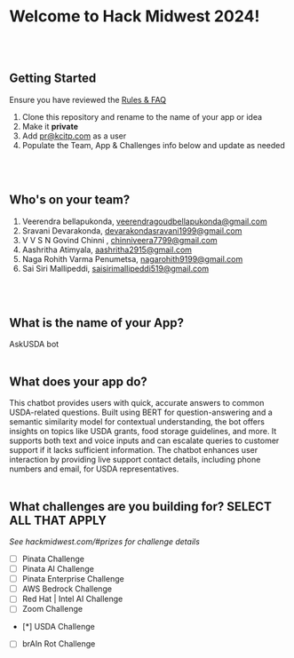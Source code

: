 # Welcome to Hack Midwest 2024!

<br /><br />

## Getting Started

Ensure you have reviewed the [Rules & FAQ](https://hackmidwest.com/#faq)

1. Clone this repository and rename to the name of your app or idea
2. Make it **private**
3. Add pr@kcitp.com as a user
4. Populate the Team, App & Challenges info below and update as needed

<br />
<br />

## Who's on your team?

1. Veerendra bellapukonda, veerendragoudbellapukonda@gmail.com
2. Sravani Devarakonda, devarakondasravani1999@gmail.com
3. V V S N Govind Chinni , chinniveera7799@gmail.com
4. Aashritha Atimyala, aashritha2915@gmail.com
5. Naga Rohith Varma Penumetsa, nagarohith9199@gmail.com
6. Sai Siri Mallipeddi, saisirimallipeddi519@gmail.com

<br /><br />

## What is the name of your App?

AskUSDA bot
<br /><br />

## What does your app do?

This chatbot provides users with quick, accurate answers to common USDA-related questions. Built using BERT for question-answering and a semantic similarity model for contextual understanding, the bot offers insights on topics like USDA grants, food storage guidelines, and more. It supports both text and voice inputs and can escalate queries to customer support if it lacks sufficient information. The chatbot enhances user interaction by providing live support contact details, including phone numbers and email, for USDA representatives.
<br /><br />

## What challenges are you building for? SELECT ALL THAT APPLY

_See hackmidwest.com/#prizes for challenge details_

- [ ] Pinata Challenge
- [ ] Pinata AI Challenge
- [ ] Pinata Enterprise Challenge
- [ ] AWS Bedrock Challenge
- [ ] Red Hat | Intel AI Challenge
- [ ] Zoom Challenge
- [*] USDA Challenge
- [ ] brAIn Rot Challenge

<br /><br />
